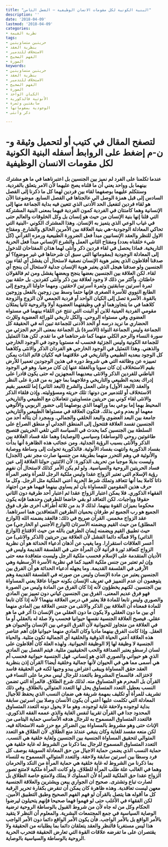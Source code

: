 ```yaml
---
title: "البنية الكونية لكل مقومات الانسان الوظيفية – الفصل الثامن"
description: ''
date: '2018-04-09'
lastmod: '2018-04-09'
categories:
- نظرية القيمة
tags:
- حريتين متساويتين
- بنظرية العقد
- الاستخلاف للتدمير
- الفهم الصحيح
- الصورة
keywords:
- حريتين متساويتين
- بنظرية العقد
- الاستخلاف للتدمير
- الفهم الصحيح
- الصورة
- الكيان الواحد
- الأنوثية فالذكورية
- سابقتين وثمرة
- الوجودية بمقوماتها
- ذكر وأنثى

---
```

# **لتصفح المقال في كتيب أو لتحميل وثيقة و-ن-م إضغط على الروابط أسفله** **البنية الكونية لكل مقومات الانسان الوظيفية**

### عندما تكلمنا على الفرد لم نميز بين الجنسين بل اعتبرناهما في ما هو مشترك بينهما بل وواحد يعني أن ما قلناه يصح عليهما لأن الامر يتعلق بالفردية. وسنتكلم عليهما بوصفهما لقاء بين فردين لهما كل ما ذكرنا إلى الفصل السادس إلى قبل همزة الوصل الي عالجناها في الفصل السابع. موضوعنا الآن هو لقاء فردين لتفعيل الحد الأدنى الذي تتعين فيه بداية الجماعة منها إلى الإنسانية وهما كامنتان في الفردية كمون الفردية فيهما بمعنى البنية المشتركة التي قلنا إنها بنية الإنسان من حيث هو إنسان بل وكل الخلوقات والعالم حتى في غياب الوعي الذي يتميز به الإنسان. وهذا المشترك الكوني -البنية التي تحاكي المعادلة الوجودية-هي بنية العلاقة بين الأمرين الخالق والشارع. ومفتاح الاول للنظر والعقد الإنسانيين مبدأ فعل الضرورة الطبيعية ورمزه القرآني (كل شيء خلقناه بعدد) ومفتاح الثاني العمل والشرع الإنساني مبدأ فعل الحرية التاريخية. فماذا يحصل في لقاء فردين ذكر وأنثى لهما هذان المفتاحان للدخول إلى المعادلة الوجودية (بمقوماتها التي سبق أن شرحناها في غير موضع)؟ لو صدقنا أفلاطون الذي يعتبر هوية الإنسان نصفية لاستحال أن يفشل أي لقاء بين الجنسين ولو صدقنا هيجل الذي يعتبر هوية الإنسان جدلية لاستحال أن ينجح أي لقاء. لكن العلاقة بين الجنسين بعضها ينجح وبعضها يفشل ومن ثم فالقولان خاطئان. وأكثر من ذلك لا وجود لعلاقة بين ذكر وأنثى كفردين. بل حلقة بين ثمرة أسرتين سابقتين وثمرة أسرتين لاحقتين. ومهما حاولنا الروجوع إلى الطابع النووي للأسرة الصغرى فإنها حتما وسط بين زوجين بالفعل وزوجين بالقوة. الأسرة تصل إلى الكيان الواحد أو فردية الجمعي لأن الزوج والزوجة كلاهما في ما يتجاوزهما أو في وظيفتهما العضوية أولا والروحية ثانيا يمثلان مقومي الفردية العينية للابن أو البنت التي تنتج عن اللقاء بينهما في مستواه العضوي وفي مستواه الروحي. والكل تاريخي للوراثة العضوية وللإرث الحضاري ما نريد درسه أو الحد الأدنى للجماعة تبين أنه في الحقيقة كل الجماعة وليس الجماعة النواة (الاسرة) بل الجماعة بمعنى الرحم الجزئي من سورة النساء والرحم الكلي منهما كما شرحناهما في ما تقدم. لكن هذا التمثيل للجماعة الكونية وليس الجزئية فحسب له مستويا وجود في الوجود الخارجي والذهني. وهذا التمثيل في الوجود الخارجي هو الفردان الذكر والانثى وكلاهما كل الوجود ببعديه الطبيعي والتاريخي في علاقتهما فيه ككيان قائم الذات يمكن تمييزه عن وظائفه التي هي شروط دوره في هذين الوجودين تعميرا للأرض بقيم الاستخلاف إن كان سويا وبالغفلة عنها إن كان مرضيا. وهو في الوجود الباطني للفردين الذكر والانثى ببعديهما المجهزين له حتى يكون قادرا على إدراك بعديه الطبيعي والتاريخي وعلاجهما بما جهز به من قدرة على النظر والعقد (البعد الأول) وعلى العمل والشرع (البعد الثاني) إما للتعمير بقيم الاستخلاف أو للتدمير من دونها: تلك حريته ومسؤوليته. وإذن فلقاء الذكر والانثى لقاء كوني بين حريتين متساويتين تتعاملان مع الطبيعي والتاريخي المحيط بهما إما بوعي بما ورائهما الذي يوصلهما إلى حضور الربوبي والألوهي معهما أو بعدم وعي بذلك. فتكون العلاقة في مستواها الطبيعي والتاريخي جامعة بين البعد العضوي والبعد الخلقي والجمالي. وبمجرد أن يتأله أحد من الجنسين تفسد العلاقة فتتحول إلى المنطق الجدلي أو منطق الصراع على السلطة بين الجنسين كما يحدث في السياسة التي تلغي الحريتين فتصبح طاغوتين روحي (الوساطة) وسياسي (الوصاية) وهما علة فساد العلاقة بين الذكر والأنثى بسبب الرؤية الجدلية. ومن عجائب هذه الظاهرة أنها بدأت بفساد الذكورية وانتهت بفساد الأنوثية. فالذكورية تحولت إلى وساطة ووصاية والأنوثية في وهم التحرر منهما بطريقة من جنسها صارت مجر نفي (الجدل) وليست بديلا موجبا من تحريف الذكورة: لأن الاثنتين حولتا العلاقة إلى عين فساد الحريتين الروحية والسياسية. ولو لم يكن الأمر كذلك لاستحال أن نفهم رؤية الإسلام التي تعتبر الزواج عقدا وليس ملكية الرجل للمرأة وتعبر المرأة ذاتا كاملا بما أنها تتعاقد وتملك شرط الحرية أعني الملكية مثل الرجل. وكل ما حرف هذين المقومين للمساواة بأن لم يساوي بينهما فيهما هو من اجتهاد الفقهاء الذكوري. فلا يمكن اعتبار الزواج عقدا ثم اعتبار أحد طرفية دون الثاني حقوقا وواجبات. لكن التعاقد لو بقي خاضعا للطرفين وحدهما فإنه يكون محكوما بميزان القوة بينهما. لذلك لا بد من ثلاثة أطراف أخرى طرف فوق الجميع هو رب الجميع ثم طرفان يحميان الطرفين المتعاقدين هما اسرتاهما. عقد الزواج مخمس. القرآن صريح في ذلك: فالعقد يضمنه الله (الوازع المطلق) من حيث القيم ويضمنه الأسرتان (الوازع الأجنبي او الخارجي) من حيث تطبيق القيم ويضمنه إيمان الطرفين بالله من حيث الاقتناع (الوازع الذاتي) والا فمآله دائما الفشل لأن العلاقة بين حريتين (الذكر والانثى) من أعسر العلاقات استقرارا. وما يغيب عن أذهان أدعياء الحداثة هو أن نظرية الزواج كتعاقد ثورة قرآنية لأن المرأة حتى في الفلسفة القديمة وليس في الأديان المتقدمة على الإسلام فحسب ملكية الرجل وليست متعاقدة معه حتى وإن لم تعتبر من جنس ملكية العبيد كما في نظرية الأسرة الأرسطية وهي الأرقى في الفلسفة القديمة. وما يجهله أدعياء الحداثة هو أن الفرق بين الجنسين يعتبر من مادة الإنسان وليس من صورته في الفلسفة القديمة وهم يتوهمون أن عدم التمييز في تعريف الإنسان بكونه حيوانا عاقلا يعني المساواة بين الجنسين. لكنهم يخطؤون لأنه إذا كان الفرق من المادة وليس من الصورة فهو فرق عديم المعنى. الفرق بين الجنسين كياني دون تمييز بين المادي والصوري وليس تابعا للمادة فلا يعتبر في درس العلاقة بينهما؟ لأنه إذا كان تابعا للمادة فمعناه أن العلاقة بين الذكر والانثى من جنس العلاقة بين المادي منهما أي بين ما دون العقلي ولا يكون ما دون العقلي من الإنسان ذا أثر في ما هو عقلي. فيصبح العلاقة الجنسية نفسها حيوانيا فحسب ولا صلة له بالعقلي أو ما في العلاقة من متجاوز للحيوانية لأن الفرق النوعي بين الإنسان والحيوان هو العقل. وإذا كانت الفرق بينهما ماديا وكان المادي منهما حيوانيا فإن أهم عناصر هذه العلاقة أعني الحياة الذوقية والخلقية أي الجمالية تكون مثلية. والحياة الجنسية لا وظيفة لها إلا الوظيفة الحيوانية. ولهذه العلة كان أفلاطون على لسان ارسطو يعتبر الصداقة والحب الحقيقيين مثلية. فيتم الفصل بين المادي الذي هو حيواني والصوري الذي هو إنساني. فهل الجنسية حيوانية فحسب أم هي أسمى مما هي في الحيوان لأنها جمالية وخلقية أيضا؟ القرآن إذن بنظرية العقد حقق المساواة ويبقى اعتراض يبدو وجيها لكنه في الحقيقة فاسد لاختزاله. فالسماح المشروط بالتعدد للرجال ليس محرما على النساء في القرآن بل المحرم هو المتساوق منه. لذلك شرع الطلاق. فالمرأة التي تضمن النسب بعطيل التعدد المتساوق يحل لها التعدد المتوالي بالطلاق. وفي ذلك تشريف للمرأة أو تكليف بمهمة شريفة هي ضمان النسب الذي يحفظ للأجيال المعادلة التي تكلمت عليها أعني أن يكون الأنسان وصلا بين اسرتين سابقة بداية لوجوده ولاحقة غاية لوجوده. وهو ما لا يحول دونه التعدد المتساوق المحدود جدا في القرآن تقريبا لنفس الغاية والذي عممه الفقه الذكوري. فالتعدد المتساوق المسموح به للرجال هدفه الأساسي حماية اليتامى من الإناث حتى وهو مشروط بالمساواة بين الضرائر مع حرز شبه الاستحالة فيه. لكن منعه مفسد للغاية وكان ينبغي عندئذ منع الطلاق. لأن الطلاق هو التعدد المتوالي لتحقيق المساواة الجنسية بين الجنسين ولغاية خلقية هي النسب. التعدد المتساوق المسموح للرجال بما ذكرنا من الشروط له غاية خلقية هي حماية النسب الذي يضمن حماية الاجيال من حق المعادلة السويقة بوصف كل فرد وسطا بين اسرتين سابقة ولاحقة. والتعدد المتوالي المسموح به للنساء بما ذكرنا من الشروط له غاية خلقية هي حماية المرأة من النكد والحرمان وهما في الغالب علة طلب المرأة للطلاق. ولو كانت المرأة ملكية لامتنع تصور الزواج عقدا حق الملكية للمرأة لأن المملوك لا يملك ولامتنع خاصة الطلاق بل لصارت تباع وتشترى. صحيح ان الجواري يبعن ويشترين والعلاقة الجنسية معهن ليست تعاقدية. وهذه ظاهرة كان يمكن أن تنقرض بكفارة تحرير الرقبة كل ما أقوله هنا يتصل بالقرآن لو فهم الفهم الصحيح وطبق التطبيق الأمين. لكن الفقهاء في الأغلب حتى لو فهموا فهما صحيحا فإنهم يتحيلون ليرضوا الحكام وكل من له جاه لأن من شروط القبول بالوساطة الروحية ترضية الوصاية السياسية في جمع المجتمعات البشرية. والمعلوم أن النظر لا يتقيد بالأمر الواقع بل بالأمر الواجب. فأن يكون الأمر الواقع دائما دون الأمر الواجب هذا ليس مستغربا فالنظر والعقد يتعلقان دائما بما يطلبانه من الحقيقة ولا يقتصران على ما تفرضه علاقات القوة التي تعارض الحقيقة فتحرب الحرية الروحية بالوساطة والسياسية بالوصاية.

###